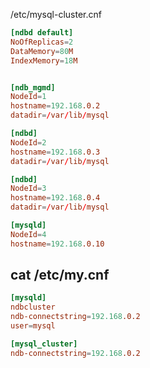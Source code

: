 

/etc/mysql-cluster.cnf

```conf
[ndbd default]
NoOfReplicas=2
DataMemory=80M
IndexMemory=18M


[ndb_mgmd]
NodeId=1
hostname=192.168.0.2
datadir=/var/lib/mysql

[ndbd]
NodeId=2
hostname=192.168.0.3
datadir=/var/lib/mysql

[ndbd]
NodeId=3
hostname=192.168.0.4
datadir=/var/lib/mysql

[mysqld]
NodeId=4
hostname=192.168.0.10
```
## cat /etc/my.cnf            
```conf
[mysqld]
ndbcluster
ndb-connectstring=192.168.0.2
user=mysql

[mysql_cluster]
ndb-connectstring=192.168.0.2
```
